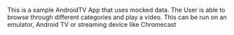 This is a sample AndroidTV App that uses mocked data.
The User is able to browse through different categories and play a video.
This can be run on an emulator, Android TV or streaming device like Chromecast
